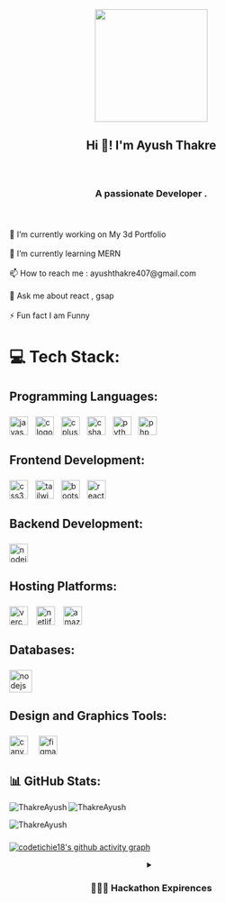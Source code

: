 <div align="center">
  <div align="center">
       <img height="200" src="dp.png.png"/>
  </div>
</div>

###

<h2 align="center">Hi 👋!   I'm Ayush Thakre</h2>

###

<br clear="both">

<h3 align="center">A passionate Developer .</h3>

###

<br clear="both">

<p align="left">🔭 I’m currently working on My 3d Portfolio<br><br>🌱 I’m currently learning MERN<br><br>📫 How to reach me  :  ayushthakre407@gmail.com<br><br>💬 Ask me about  react , gsap<br><br>⚡ Fun fact I am Funny</p>

###

<h1 align="left">💻 Tech Stack:</h1>

###

<h2 align="left">Programming Languages:</h2>

###

<div align="left">
  <img src="https://img.shields.io/badge/JavaScript-F7DF1E?logo=javascript&logoColor=black&style=for-the-badge" height="33" alt="javascript logo"  />
  <img width="5" />
  <img src="https://img.shields.io/badge/C-A8B9CC?logo=c&logoColor=black&style=for-the-badge" height="33" alt="c logo"  />
  <img width="5" />
  <img src="https://img.shields.io/badge/C++-00599C?logo=cplusplus&logoColor=white&style=for-the-badge" height="33" alt="cplusplus logo"  />
  <img width="5" />
  <img src="https://img.shields.io/badge/C Sharp-239120?logo=csharp&logoColor=white&style=for-the-badge" height="33" alt="csharp logo"  />
  <img width="5" />
  <img src="https://img.shields.io/badge/Python-3776AB?logo=python&logoColor=white&style=for-the-badge" height="33" alt="python logo"  />
  <img width="5" />
  <img src="https://img.shields.io/badge/PHP-777BB4?logo=php&logoColor=black&style=for-the-badge" height="33" alt="php logo"  />
</div>

###

<h2 align="left">Frontend Development:</h2>

###

<div align="left">
  <img src="https://img.shields.io/badge/CSS3-1572B6?logo=css3&logoColor=white&style=for-the-badge" height="33" alt="css3 logo"  />
  <img width="5" />
  <img src="https://img.shields.io/badge/Tailwind CSS-06B6D4?logo=tailwindcss&logoColor=black&style=for-the-badge" height="33" alt="tailwindcss logo"  />
  <img width="5" />
  <img src="https://img.shields.io/badge/Bootstrap-7952B3?logo=bootstrap&logoColor=white&style=for-the-badge" height="33" alt="bootstrap logo"  />
  <img width="5" />
  <img src="https://img.shields.io/badge/React-61DAFB?logo=react&logoColor=black&style=for-the-badge" height="33" alt="react logo"  />
</div>

###

<h2 align="left">Backend Development:</h2>

###

<div align="left">
  <img src="https://img.shields.io/badge/Node.js-339933?logo=nodedotjs&logoColor=white&style=for-the-badge" height="33" alt="nodejs logo"  />
</div>

###

<h2 align="left">Hosting Platforms:</h2>

###

<div align="left">
  <img src="https://img.shields.io/badge/Vercel-000000?logo=vercel&logoColor=white&style=for-the-badge" height="33" alt="vercel logo"  />
  <img width="7" />
  <img src="https://img.shields.io/badge/Netlify-00C7B7?logo=netlify&logoColor=black&style=for-the-badge" height="33" alt="netlify logo"  />
  <img width="7" />
  <img src="https://img.shields.io/badge/Amazon AWS-232F3E?logo=amazonaws&logoColor=white&style=for-the-badge" height="33" alt="amazonwebservices logo"  />
</div>

###

<h2 align="left">Databases:</h2>

###

<div align="left">
  <img src="https://img.shields.io/badge/Node.js-339933?logo=nodedotjs&logoColor=white&style=for-the-badge" height="40" alt="nodejs logo"  />
</div>

###

<h2 align="left">Design and Graphics Tools:</h2>

###

<div align="left">
  <img src="https://img.shields.io/badge/Canva-00C4CC?logo=canva&logoColor=black&style=for-the-badge" height="33" alt="canva logo"  />
  <img width="11" />
  <img src="https://img.shields.io/badge/Figma-F24E1E?logo=figma&logoColor=white&style=for-the-badge" height="33" alt="figma logo"  />
</div>

###

<h2 align="left">📊 GitHub Stats:</h2>

<p><img align="left" src="https://github.com/ThakreAyush" alt="ThakreAyush" /></p>

<p>&nbsp;<img align="left" src="https://github.com/ThakreAyush" alt="ThakreAyush" /></p>

<p><img align="center" src="https://github.com/ThakreAyush" alt="ThakreAyush" /></p>

 

###

 
[![codetichie18's github activity graph](https://github-readme-activity-graph.vercel.app/graph?username=codetechie18&theme=react-dark)](https://github.com/codetechie18/github-readme-activity-graph)


<details align="center">
  <summary> 
    <h3>👨🏻‍💻 Hackathon Expirences</h3>
  </summary>
<br>

| Position | Hackathon | Duration | Description | Link |
|----------|-----------|----------|-------------|------|
| Organising | Haack-Ar-Anya | 15th Nov 2025 | Jharkhand India's 24 Hours Premiere Hackathon | [NariNexus](https://www.hackaranya.live/) |
| Organising | Hack4Brahma | 4th Oct 2025 | Northeast India's 24 Hours Premiere Hackathon | [NariNexus](https://www.hack4brahma.live/) |
| Organising | NariHacks | 13th Sep 2025 | Central India’s Biggest Women-Only Hackathon | [NariNexus](https://www.narinexus.live/) |
| Organising | Hack4Maha | 30th Aug 2025 | Central India's 24 Hours Premiere Hackathon | [NariNexus](https://www.hack4maha.live/) |
 


